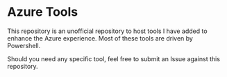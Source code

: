 # Azure Tools
This repository is an unofficial repository to host tools I have added to enhance the Azure experience.  Most of these tools are driven by Powershell.  

Should you need any specific tool, feel free to submit an Issue against this repository.
